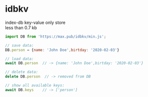 # idbkv

index-db key-value only store  
less than 0.7 kb


```javascript
import DB from 'https://max.pub/idbkv/min.js';

// save data:
DB.person = {name: 'John Doe',birtday: '2020-02-03'}

// load data:
await DB.person  // -> {name: 'John Doe',birtday: '2020-02-03'}

// delete data:
delete DB.person  // -> removed from DB

// show all available keys:
await DB.keys    // -> ['person']

```